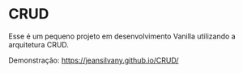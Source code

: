 # CRUD

Esse é um pequeno projeto em desenvolvimento Vanilla utilizando a arquitetura CRUD.

Demonstração: https://jeansilvany.github.io/CRUD/
